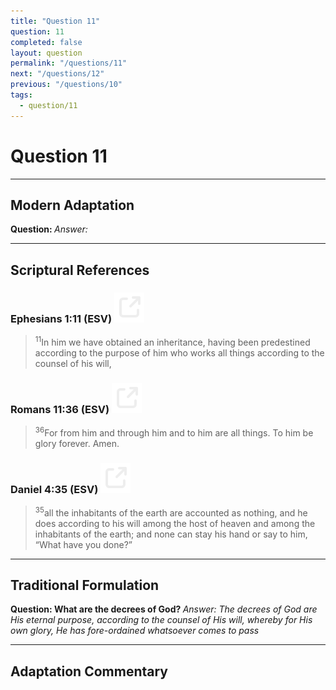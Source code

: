 ```yaml
---
title: "Question 11"
question: 11
completed: false
layout: question
permalink: "/questions/11"
next: "/questions/12"
previous: "/questions/10"
tags:
  - question/11
---
```

# Question 11
---
## Modern Adaptation
<strong>
    Question:
</strong>

<em>
    Answer:
</em>

---
## Scriptural References
### Ephesians 1:11 (ESV) <a href="https://biblegateway.com/passage/?search=Ephesians+1%3A11&version=ESV"><img src="/assets/svg/link.svg"/></a>
> <sup>11</sup>In him we have obtained an inheritance, having been predestined according to the purpose of him who works all things according to the counsel of his will,

### Romans 11:36 (ESV) <a href="https://biblegateway.com/passage/?search=Romans+11%3A36&version=ESV"><img src="/assets/svg/link.svg"/></a>
> <sup>36</sup>For from him and through him and to him are all things. To him be glory forever. Amen.

### Daniel 4:35 (ESV) <a href="https://biblegateway.com/passage/?search=Daniel+4%3A35&version=ESV"><img src="/assets/svg/link.svg"/></a>
> <sup>35</sup>all the inhabitants of the earth are accounted as nothing, and he does according to his will among the host of heaven and among the inhabitants of the earth; and none can stay his hand or say to him, “What have you done?”

---
## Traditional Formulation
<strong>
    Question: What are the decrees of God?
</strong>

<em>
    Answer: The decrees of God are His eternal purpose, according to the counsel of His will, whereby for His own glory, He has fore-ordained whatsoever comes to pass
</em>

---
## Adaptation Commentary
